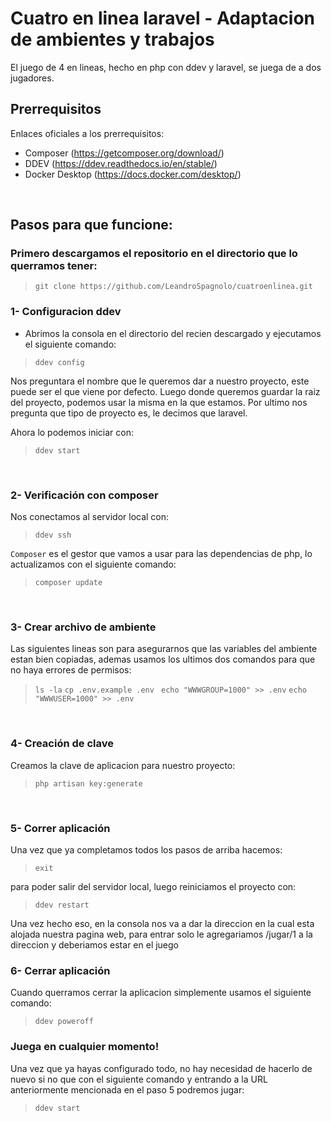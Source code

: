 # Cuatro en linea laravel - Adaptacion de ambientes y trabajos

El juego de 4 en lineas, hecho en php con ddev y laravel, se juega de a dos jugadores.


## Prerrequisitos
Enlaces oficiales a los prerrequisitos:
- Composer (https://getcomposer.org/download/)
- DDEV (https://ddev.readthedocs.io/en/stable/)
- Docker Desktop (https://docs.docker.com/desktop/)


<br/>

## Pasos para que funcione:

### Primero descargamos el repositorio en el directorio que lo querramos tener:

> ``git clone https://github.com/LeandroSpagnolo/cuatroenlinea.git``

### 1- Configuracion ddev
- Abrimos la consola en el directorio del recien descargado y ejecutamos el siguiente comando:

> ``ddev config``


Nos preguntara el nombre que le queremos dar a nuestro proyecto, este puede ser el que viene por defecto.
Luego donde queremos guardar la raiz del proyecto, podemos usar la misma en la que estamos.
Por ultimo nos pregunta que tipo de proyecto es, le decimos que laravel.

Ahora lo podemos iniciar con:

> ``ddev start``
<br/>

### 2- Verificación con composer
Nos conectamos al servidor local con:

> ``ddev ssh``

`Composer` es el gestor que vamos a usar para las dependencias de php, lo actualizamos con el siguiente comando:

>``composer update``

<br/>

### 3- Crear archivo de ambiente

Las siguientes lineas son para asegurarnos que las variables del ambiente estan bien copiadas, ademas usamos los ultimos dos comandos para que no haya errores de permisos:

> ``ls -la``
> ``cp .env.example .env ``
>``echo "WWWGROUP=1000" >> .env``
>``echo "WWWUSER=1000" >> .env``

<br/>

### 4- Creación de clave
Creamos la clave de aplicacion para nuestro proyecto:
> ``php artisan key:generate``

<br/>

### 5- Correr aplicación
Una vez que ya completamos todos los pasos de arriba hacemos:

> ``exit``

para poder salir del servidor local, luego reiniciamos el proyecto con:

> ``ddev restart``

Una vez hecho eso, en la consola nos va a dar la direccion en la cual esta alojada nuestra pagina web, para entrar solo le agregariamos /jugar/1 a la direccion y deberiamos estar en el juego

### 6- Cerrar aplicación
Cuando querramos cerrar la aplicacion simplemente usamos el siguiente comando:

> ``ddev poweroff``

### Juega en cualquier momento!
Una vez que ya hayas configurado todo, no hay necesidad de hacerlo de nuevo si no que con el siguiente comando y entrando a la URL anteriormente mencionada en el paso 5 podremos jugar:

> ``ddev start``
